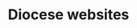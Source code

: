 ---
layout: link
link_url: https://www.scotland.anglican.org/who-we-are/organisation/bishops-and-their-dioceses/diocese-of-aberdeen-orkney/
title: Diocese websites
source: Scottish Episcopal Church
card: 
petal: 
task: Connect with your local Diocesan Environmental Group
---